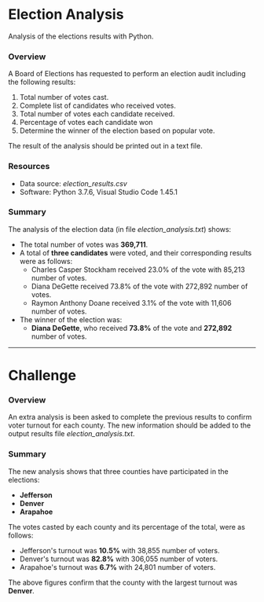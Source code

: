 # Election Analysis
Analysis of the elections results with Python.

### Overview
A Board of Elections has requested to perform an election audit including the following results:
1. Total number of votes cast.
2. Complete list of candidates who received votes.
3. Total number of votes each candidate received.
4. Percentage of votes each candidate won
5. Determine the winner of the election based on popular vote.
 
The result of the analysis should be printed out in a text file.
   
### Resources
* Data source: _election_results.csv_
* Software: Python 3.7.6, Visual Studio Code 1.45.1

### Summary
The analysis of the election data (in file *election_analysis.txt*) shows:
* The total number of votes was **369,711**.
* A total of **three candidates** were voted, and their corresponding results were as follows:
  - Charles Casper Stockham received 23.0% of the vote with 85,213 number of votes.
  - Diana DeGette received 73.8% of the vote with 272,892 number of votes.
  - Raymon Anthony Doane received 3.1% of the vote with 11,606 number of votes.
* The winner of the election was:
  - **Diana DeGette**, who received **73.8%** of the vote and **272,892** number of votes.

---
# Challenge

### Overview
An extra analysis is been asked to complete the previous results to confirm voter turnout for each county. The new information should be added to the output results file *election_analysis.txt*.

### Summary
The new analysis shows that three counties have participated in the elections:
- **Jefferson**
- **Denver**
- **Arapahoe**

The votes casted by each county and its percentage of the total, were as follows:
- Jefferson's turnout was **10.5%** with 38,855 number of voters.
- Denver's turnout was **82.8%** with 306,055 number of voters. 
- Arapahoe's turnout was **6.7%** with 24,801 number of voters.

The above figures confirm that the county with the largest turnout was **Denver**.